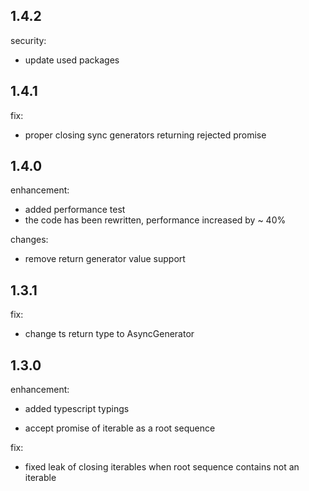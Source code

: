 ## 1.4.2

security:

* update used packages

## 1.4.1

fix:

* proper closing sync generators returning rejected promise

## 1.4.0

enhancement:

* added performance test
* the code has been rewritten, performance increased by ~ 40%

changes:

* remove return generator value support

## 1.3.1

fix:

* change ts return type to AsyncGenerator

## 1.3.0

enhancement:

* added typescript typings

* accept promise of iterable as a root sequence

fix:

* fixed leak of closing iterables when root sequence contains not an iterable
